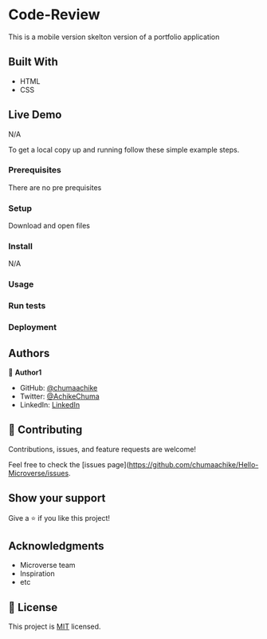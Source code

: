 # Code-Review

 This is a mobile version skelton version of a portfolio application 


## Built With

- HTML
- CSS


## Live Demo 

N/A





To get a local copy up and running follow these simple example steps.

### Prerequisites
There are no pre prequisites 

### Setup
Download and open files 

### Install
N/A

### Usage

### Run tests

### Deployment



## Authors

👤 **Author1**

- GitHub: [@chumaachike](https://github.com/chumaachike)
- Twitter: [@AchikeChuma](https://twitter.com/AchikeChuma)
- LinkedIn: [LinkedIn](https://www.linkedin.com/in/edward-achike-903432111/)


## 🤝 Contributing

Contributions, issues, and feature requests are welcome!

Feel free to check the [issues page](https://github.com/chumaachike/Hello-Microverse/issues.

## Show your support

Give a ⭐️ if you like this project!

## Acknowledgments

- Microverse team
- Inspiration
- etc

## 📝 License

This project is [MIT](https://github.com/chumaachike/Hello-Microverse/MIT.md) licensed.

